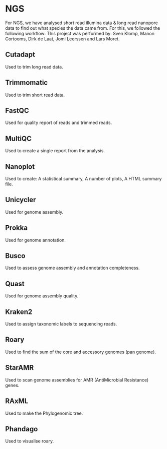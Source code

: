 # NGS
For NGS, we have analysed short read illumina data & long read nanopore data to find out what species the data came from. For this, we followed the following workflow:
This project was performed by: Sven Klomp, Manon Cortooms, Dirk de Laat, Jomi Leerssen and Lars Moret.

## Cutadapt 
Used to trim long read data.

## Trimmomatic
Used to trim short read data.

## FastQC
Used for quality report of reads and trimmed reads.

## MultiQC
Used to create a single report from the analysis.

## Nanoplot
Used to create:
A statistical summary,
A number of plots,
A HTML summary file.

## Unicycler
Used for genome assembly.

## Prokka
Used for genome annotation.

## Busco
Used to assess genome assembly and annotation completeness.

## Quast
Used for genome assembly quality.

## Kraken2
Used to assign taxonomic labels to sequencing reads.

## Roary
Used to find the sum of the core and accessory genomes (pan genome). 

## StarAMR
Used to scan genome assemblies for AMR (AntiMicrobial Resistance) genes.

## RAxML
Used to make the Phylogenomic tree.

## Phandago
Used to visualise roary.
